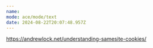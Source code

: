 ```yaml
---
name: 
mode: ace/mode/text
date: 2024-08-22T20:07:48.957Z
---
```

https://andrewlock.net/understanding-samesite-cookies/
